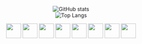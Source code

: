 <div align="center">

![GitHub stats](https://github-readme-stats.vercel.app/api?username=Hlebushek2020&show_icons=true&theme=onedark)
<br/>
![Top Langs](https://github-readme-stats.vercel.app/api/top-langs/?username=Hlebushek2020&layout=compact&theme=onedark)
<!--<img src="https://komarev.com/ghpvc/?username=Hlebushek2020&style=flat&color=orange" alt=""/> 
<br/>
<br/>
<div>-->
<img src="https://cdn.jsdelivr.net/gh/devicons/devicon/icons/csharp/csharp-original.svg" width="40" height="40"/>
<img src="https://cdn.jsdelivr.net/gh/devicons/devicon/icons/dotnetcore/dotnetcore-original.svg" width="40" height="40"/>
<img src="https://camo.githubusercontent.com/1d5565b3ee74b2c65cdd28eb360ea8ab00fad640c757dd0c2d4b8930acab83e5/68747470733a2f2f65787465726e616c2d636f6e74656e742e6475636b6475636b676f2e636f6d2f69752f3f753d687474707325334125324625324663646e2e756b61642d67726f75702e636f6d2532466d65646961253246323533362532467770662d6c6f676f2d3137352e706e6726663d31266e6f66623d31" width="40" height="40"/>  
<img src="https://cdn.jsdelivr.net/gh/devicons/devicon/icons/visualstudio/visualstudio-plain.svg" width="40" height="40"/>
<img src="https://cdn.jsdelivr.net/gh/devicons/devicon/icons/linux/linux-original.svg" width="40" height="40"/>
<img src="https://cdn.jsdelivr.net/gh/devicons/devicon/icons/java/java-original-wordmark.svg" width="40" height="40"/>
<img src="https://cdn.jsdelivr.net/gh/devicons/devicon/icons/mysql/mysql-original-wordmark.svg" width="40" height="40"/>
<img src="https://cdn.jsdelivr.net/gh/devicons/devicon/icons/postgresql/postgresql-original-wordmark.svg" width="40" height="40">
<link rel="stylesheet" href="https://cdn.jsdelivr.net/gh/devicons/devicon@v2.15.1/devicon.min.css">  
</div>
</div>
